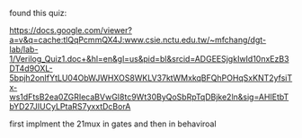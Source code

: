 found this quiz:

https://docs.google.com/viewer?a=v&q=cache:tlQqPcmmQX4J:www.csie.nctu.edu.tw/~mfchang/dgt-lab/lab-1/Verilog_Quiz1.doc+&hl=en&gl=us&pid=bl&srcid=ADGEESjgkIwId10nxEzB3DT4d9OXL-5bpjh2onIfYtLU04ObWJWHXOS8WKLV37ktWMxkqBFQhPOHqSxKNT2yfsiTx-ws1dFtsB2ea0ZGRIecaBVwGI8tc9Wt30ByQoSbRpTqDBjke2ln&sig=AHIEtbTbYD27JIUCyLPtaRS7yxxtDcBorA


first implment the 21mux in gates and then in behaviroal
